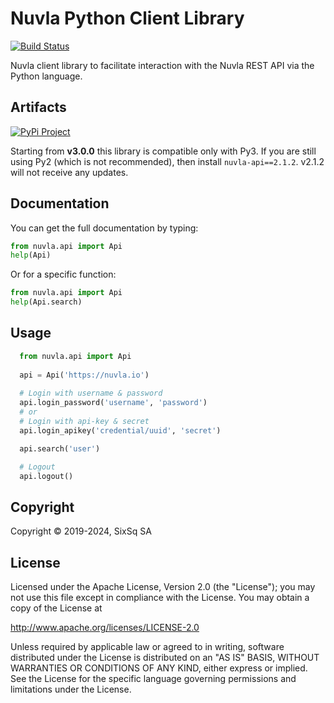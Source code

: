 # Nuvla Python Client Library

[![Build Status](https://github.com/nuvla/python-library/actions/workflows/release.yml/badge.svg?branch=master)](https://github.com/nuvla/python-library/actions/workflows/release.yml)

Nuvla client library to facilitate interaction with the Nuvla REST API
via the Python language.

## Artifacts

[![PyPi Project](https://img.shields.io/pypi/v/nuvla-api?label=nuvla-api)](https://pypi.org/project/nuvla-api)

Starting from **v3.0.0** this library is compatible only with Py3. If you are
still using Py2 (which is not recommended), then install `nuvla-api==2.1.2`.
v2.1.2 will not receive any updates.

## Documentation
You can get the full documentation by typing:

```python
from nuvla.api import Api
help(Api)
```

Or for a specific function:

```python
from nuvla.api import Api
help(Api.search)
```

## Usage

```python
  from nuvla.api import Api
  
  api = Api('https://nuvla.io')
  
  # Login with username & password
  api.login_password('username', 'password')
  # or
  # Login with api-key & secret
  api.login_apikey('credential/uuid', 'secret')

  api.search('user')

  # Logout
  api.logout()
  ```

## Copyright

Copyright &copy; 2019-2024, SixSq SA

## License

Licensed under the Apache License, Version 2.0 (the "License"); you
may not use this file except in compliance with the License.  You may
obtain a copy of the License at

http://www.apache.org/licenses/LICENSE-2.0

Unless required by applicable law or agreed to in writing, software
distributed under the License is distributed on an "AS IS" BASIS,
WITHOUT WARRANTIES OR CONDITIONS OF ANY KIND, either express or
implied.  See the License for the specific language governing
permissions and limitations under the License.
